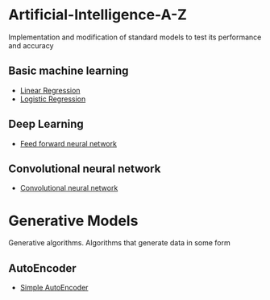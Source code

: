 # Artificial-Intelligence-A-Z
Implementation and modification of standard models to test its performance and accuracy

## Basic machine learning
- [Linear Regression](/linear_regression)
- [Logistic Regression](/logistic_regression)

## Deep Learning
- [Feed forward neural network](/feedforward_neural_network)

## Convolutional neural network
- [Convolutional neural network](/convolutional_neural_network)

# Generative Models
Generative algorithms. Algorithms that generate data in some form
## AutoEncoder
- [Simple AutoEncoder](/auto_encoder/simple_autoencoder)